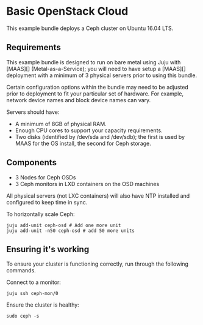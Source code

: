 # Basic OpenStack Cloud

This example bundle deploys a Ceph cluster on Ubuntu 16.04 LTS.

## Requirements

This example bundle is designed to run on bare metal using Juju with [MAAS][] (Metal-as-a-Service); you will need to have setup a [MAAS][] deployment with a minimum of 3 physical servers prior to using this bundle.

Certain configuration options within the bundle may need to be adjusted prior to deployment to fit your particular set of hardware. For example, network device names and block device names can vary.

Servers should have:

 - A minimum of 8GB of physical RAM.
 - Enough CPU cores to support your capacity requirements.
 - Two disks (identified by /dev/sda and /dev/sdb); the first is used by MAAS for the OS install, the second for Ceph storage.

## Components
 - 3 Nodes for Ceph OSDs
 - 3 Ceph monitors in LXD containers on the OSD machines

All physical servers (not LXC containers) will also have NTP installed and configured to keep time in sync.

To horizontally scale Ceph:

    juju add-unit ceph-osd # Add one more unit
    juju add-unit -n50 ceph-osd # add 50 more units

## Ensuring it's working

To ensure your cluster is functioning correctly, run through the following commands.

Connect to a monitor:

    juju ssh ceph-mon/0

Ensure the cluster is healthy:

    sudo ceph -s